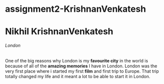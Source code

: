 # assignment2-KrishnanVenkatesh

# Nikhil KrishnanVenkatesh

###### London

One of the big reasons why London is my **favourite city** in the world is because of all of the **amazing memories** I have in London. London was the very first place where i started my first **film** and first trip to Europe. That trip totally changed my life and it meant a lot to be able to start it in London.

